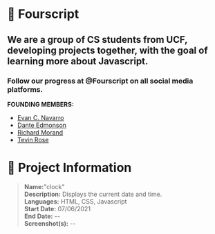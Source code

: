 # :yellow_heart: Fourscript
## We are a group of CS students from UCF, developing projects together, with the goal of learning more about Javascript.
### Follow our progress at @Fourscript on all social media platforms.

**FOUNDING MEMBERS:**
- [Evan C. Navarro](https://www.linkedin.com/in/evancnavarro/)
- [Dante Edmonson](https://www.linkedin.com/in/dante-edmonson-38823518a/)
- [Richard Morand](https://www.linkedin.com/in/richard-m-7a5235208/)
- [Tevin Rose](https://www.linkedin.com/in/tevinrose/)

# :speech_balloon: Project Information
> **Name:**"clock"  
> **Description:** Displays the current date and time.  
> **Languages:** HTML, CSS, Javascript  
> **Start Date:** 07/06/2021  
> **End Date:** --  
> **Screenshot(s):** --  
